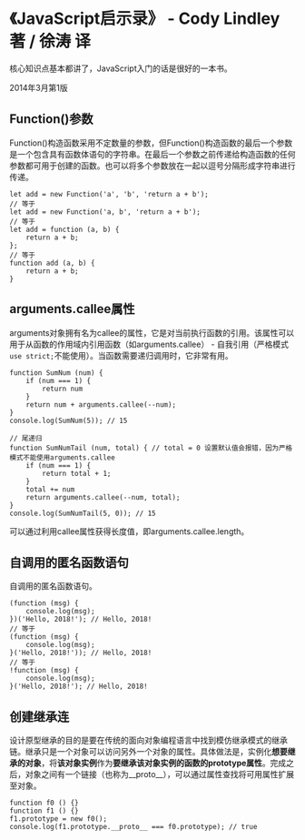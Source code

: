 # 《JavaScript启示录》 - Cody Lindley 著 / 徐涛 译

核心知识点基本都讲了，JavaScript入门的话是很好的一本书。

2014年3月第1版

## Function()参数

Function()构造函数采用不定数量的参数，但Function()构造函数的最后一个参数是一个包含具有函数体语句的字符串。在最后一个参数之前传递给构造函数的任何参数都可用于创建的函数。也可以将多个参数放在一起以逗号分隔形成字符串进行传递。

```
let add = new Function('a', 'b', 'return a + b');
// 等于
let add = new Function('a, b', 'return a + b');
// 等于
let add = function (a, b) {
    return a + b;
};
// 等于
function add (a, b) {
    return a + b;
}
```

## arguments.callee属性

arguments对象拥有名为callee的属性，它是对当前执行函数的引用。该属性可以用于从函数的作用域内引用函数（如arguments.callee） - 自我引用（严格模式`use strict;`不能使用）。当函数需要递归调用时，它非常有用。

```
function SumNum (num) {
    if (num === 1) {
        return num
    }
    return num + arguments.callee(--num);
}
console.log(SumNum(5)); // 15

// 尾递归
function SumNumTail (num, total) { // total = 0 设置默认值会报错，因为严格模式不能使用arguments.callee
    if (num === 1) {
        return total + 1;
    }
    total += num
    return arguments.callee(--num, total);
}
console.log(SumNumTail(5, 0)); // 15
```

可以通过利用callee属性获得长度值，即arguments.callee.length。

## 自调用的匿名函数语句

自调用的匿名函数语句。

```
(function (msg) {
    console.log(msg);
})('Hello, 2018!'); // Hello, 2018!
// 等于
(function (msg) {
    console.log(msg);
}('Hello, 2018!')); // Hello, 2018!
// 等于
!function (msg) {
    console.log(msg);
}('Hello, 2018!'); // Hello, 2018!
```

## 创建继承连

设计原型继承的目的是要在传统的面向对象编程语言中找到模仿继承模式的继承链。继承只是一个对象可以访问另外一个对象的属性。具体做法是，实例化**想要继承的对象**，将**该对象实例**作为**要继承该对象实例的函数的prototype属性**。完成之后，对象之间有一个链接（也称为__proto__），可以通过属性查找将可用属性扩展至对象。

```
function f0 () {}
function f1 () {}
f1.prototype = new f0();
console.log(f1.prototype.__proto__ === f0.prototype); // true
```